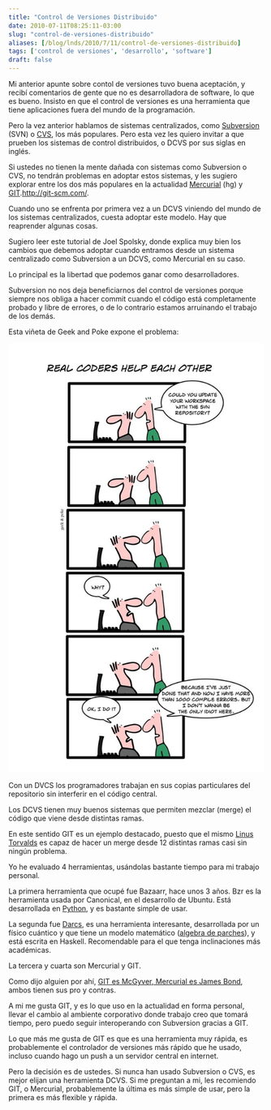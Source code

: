 ```yaml
---
title: "Control de Versiones Distribuido"
date: 2010-07-11T08:25:11-03:00
slug: "control-de-versiones-distribuido"
aliases: [/blog/lnds/2010/7/11/control-de-versiones-distribuido]
tags: ['control de versiones', 'desarrollo', 'software']
draft: false
---
```


Mi anterior apunte sobre contol de versiones tuvo buena aceptación, y
recibí comentarios de gente que no es desarrolladora de software, lo que
es bueno. Insisto en que el control de versiones es una herramienta que
tiene aplicaciones fuera del mundo de la programación.

Pero la vez anterior hablamos de sistemas centralizados, como
[Subversion](https://subversion.apache.org/) (SVN) o
[CVS](https://www.nongnu.org/cvs), los más populares. Pero esta vez les
quiero invitar a que prueben los sistemas de control distribuidos, o
DCVS por sus siglas en inglés.

Si ustedes no tienen la mente dañada con sistemas como Subversion o CVS,
no tendrán problemas en adoptar estos sistemas, y les sugiero explorar
entre los dos más populares en la actualidad
[Mercurial](http://mercurial.selenic.com/) (hg) y
[GIT](http://git-scm.com/).<http://git-scm.com/>.

Cuando uno se enfrenta por primera vez a un DCVS viniendo del mundo de
los sistemas centralizados, cuesta adoptar este modelo. Hay que
reaprender algunas cosas.

Sugiero leer este tutorial de Joel Spolsky, donde explica muy bien los
cambios que debemos adoptar cuando entramos desde un sistema
centralizado como Subversion a un DCVS, como Mercurial en su caso.

Lo principal es la libertad que podemos ganar como desarrolladores.

Subversion no nos deja beneficiarnos del control de versiones porque
siempre nos obliga a hacer commit cuando el código está completamente
probado y libre de errores, o de lo contrario estamos arruinando el
trabajo de los demás.

Esta viñeta de Geek and Poke expone el problema:

![problemas\_con\_svn2.jpg](problemas_con_svn2.jpg)

Con un DVCS los programadores trabajan en sus copias particulares del
repositorio sin interferir en el código central.

Los DCVS tienen muy buenos sistemas que permiten mezclar (merge) el
código que viene desde distintas ramas.

En este sentido GIT es un ejemplo destacado, puesto que el mismo 
[Linus Torvalds](http://torvalds-family.blogspot.com/) es capaz de hacer un
merge desde 12 distintas ramas casi sin ningún problema.

Yo he evaluado 4 herramientas, usándolas bastante tiempo para mi trabajo
personal.

La primera herramienta que ocupé fue Bazaarr, hace unos 3 años. Bzr es
la herramienta usada por Canonical, en el desarrollo de Ubuntu. Está
desarrollada en [Python](http://www.python.org/), y es bastante simple
de usar.

La segunda fue [Darcs](http://darcs.net/), es una herramienta
interesante, desarrollada por un físico cuántico y que tiene un modelo
matemático ([algebra de parches](http://darcs.net/manual/node9.html#Patch)), y está escrita en
Haskell. Recomendable para el que tenga inclinaciones más académicas.

La tercera y cuarta son Mercurial y GIT.

Como dijo alguien por ahí, [GIT es McGyver, Mercurial es James Bond](https://importantshock.wordpress.com/2008/08/07/git-vs-mercurial/),
ambos tienen sus pro y contras.

A mi me gusta GIT, y es lo que uso en la actualidad en forma personal,
llevar el cambio al ambiente corporativo donde trabajo creo que tomará
tiempo, pero puedo seguir interoperando con Subversion gracias a GIT.

Lo que más me gusta de GIT es que es una herramienta muy rápida, es
probablemente el controlador de versiones más rápido que he usado,
incluso cuando hago un push a un servidor central en internet.

Pero la decisión es de ustedes. Si nunca han usado Subversion o CVS, es
mejor elijan una herramienta DCVS. Si me preguntan a mi, les recomiendo
GIT, o Mercurial, probablemente la última es más simple de usar, pero la
primera es más flexible y rápida.

